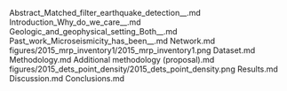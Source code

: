 Abstract_Matched_filter_earthquake_detection__.md
Introduction_Why_do_we_care__.md
Geologic_and_geophysical_setting_Both__.md
Past_work_Microseismicity_has_been__.md
Network.md
figures/2015_mrp_inventory1/2015_mrp_inventory1.png
Dataset.md
Methodology.md
Additional methodology (proposal).md
figures/2015_dets_point_density/2015_dets_point_density.png
Results.md
Discussion.md
Conclusions.md
